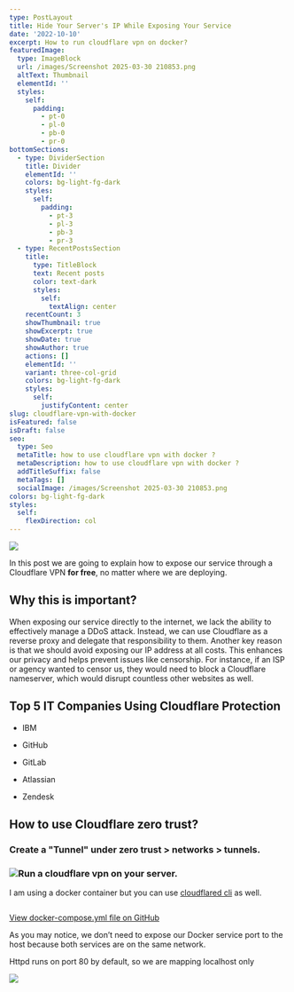 ```yaml
---
type: PostLayout
title: Hide Your Server's IP While Exposing Your Service
date: '2022-10-10'
excerpt: How to run cloudflare vpn on docker?
featuredImage:
  type: ImageBlock
  url: /images/Screenshot 2025-03-30 210853.png
  altText: Thumbnail
  elementId: ''
  styles:
    self:
      padding:
        - pt-0
        - pl-0
        - pb-0
        - pr-0
bottomSections:
  - type: DividerSection
    title: Divider
    elementId: ''
    colors: bg-light-fg-dark
    styles:
      self:
        padding:
          - pt-3
          - pl-3
          - pb-3
          - pr-3
  - type: RecentPostsSection
    title:
      type: TitleBlock
      text: Recent posts
      color: text-dark
      styles:
        self:
          textAlign: center
    recentCount: 3
    showThumbnail: true
    showExcerpt: true
    showDate: true
    showAuthor: true
    actions: []
    elementId: ''
    variant: three-col-grid
    colors: bg-light-fg-dark
    styles:
      self:
        justifyContent: center
slug: cloudflare-vpn-with-docker
isFeatured: false
isDraft: false
seo:
  type: Seo
  metaTitle: how to use cloudflare vpn with docker ?
  metaDescription: how to use cloudflare vpn with docker ?
  addTitleSuffix: false
  metaTags: []
  socialImage: /images/Screenshot 2025-03-30 210853.png
colors: bg-light-fg-dark
styles:
  self:
    flexDirection: col
---
```

![](/images/Screenshot%202025-03-30%20210853.png)

In this post we are going to explain how to expose our service through a Cloudflare VPN **for free**, no matter where we are deploying.

## Why this is important?

When exposing our service directly to the internet, we lack the ability to effectively manage a DDoS attack. Instead, we can use Cloudflare as a reverse proxy and delegate that responsibility to them. Another key reason is that we should avoid exposing our IP address at all costs. This enhances our privacy and helps prevent issues like censorship. For instance, if an ISP or agency wanted to censor us, they would need to block a Cloudflare nameserver, which would disrupt countless other websites as well.

## Top 5 IT Companies Using Cloudflare Protection

*   IBM

*   GitHub

*   GitLab

*   Atlassian

*   Zendesk

## How to use Cloudflare zero trust?

### Create a "Tunnel" under zero trust > networks > tunnels.

### ![](/images/image_2025-04-06_211944711.png)Run a cloudflare vpn on your server.

I am using a docker container but you can use [cloudflared cli](https://developers.cloudflare.com/cloudflare-one/connections/connect-networks/do-more-with-tunnels/local-management/create-local-tunnel/) as well.

```
```

[View docker-compose.yml file on GitHub](https://github.com/byli-dev/cloudflare_tunnel_demo)

As you may notice, we don’t need to expose our Docker service port to the host because both services are on the same network.

Httpd runs on port 80 by default, so we are mapping localhost only

![](/images/image_2025-04-06_220234813.png)
